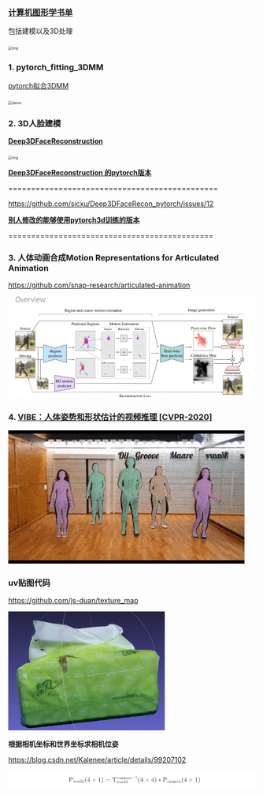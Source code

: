 ### [计算机图形学书单](https://github.com/HW140701/Book-list-of-computational-geometry-and-computer-graphics)

包括建模以及3D处理

<img src="https://camo.githubusercontent.com/ad48e4d6e51403321808088952475976bdc61aea0aaffa9961fb7e362fc7a625/68747470733a2f2f7777772e73747562626f726e6875616e672e636f6d2f77702d636f6e74656e742f75706c6f6164732f323032312f31312f77705f656469746f725f6d645f36356134646339326637393630613735383238616164316163393361383161372e6a7067" alt="img" style="zoom:50%;" />

### 1. pytorch_fitting_3DMM

[pytorch拟合3DMM](https://github.com/ascust/3DMM-Fitting-Pytorch)

<img src="https://github.com/ascust/3DMM-Fitting-Pytorch/raw/master/gifs/demo.gif" alt="demo" style="zoom:50%;" />

### 2.   3D人脸建模

**[Deep3DFaceReconstruction](https://github.com/microsoft/Deep3DFaceReconstruction)**

<img src="https://github.com/microsoft/Deep3DFaceReconstruction/raw/master/images/example.gif" alt="img" style="zoom:50%;" />

**[Deep3DFaceReconstruction 的pytorch版本](https://github.com/sicxu/Deep3DFaceRecon_pytorch)**

==============================================

https://github.com/sicxu/Deep3DFaceRecon_pytorch/issues/12

**[别人修改的能够使用pytorch3d训练的版本](https://github.com/xingmimfl/Deep3DFaceRecon_pytorch)**

=============================================

### 3. 人体动画合成Motion Representations for Articulated Animation
https://github.com/snap-research/articulated-animation

<img src="README.assets/Snipaste_2022-10-09_19-02-06.png" alt="image" style="zoom:50%;" />



### 4. [VIBE：人体姿势和形状估计的视频推理 [CVPR-2020]](https://github.com/mkocabas/VIBE)

![header_2](README.assets/header_2.gif)



### uv贴图代码

https://github.com/js-duan/texture_map

<img src="README.assets/weight-mean.png" alt="qingfeng" style="zoom:50%;" />

**根据相机坐标和世界坐标求相机位姿**

https://blog.csdn.net/Kalenee/article/details/99207102

![image-20220927164908539](README.assets/image-20220927164908539.png)